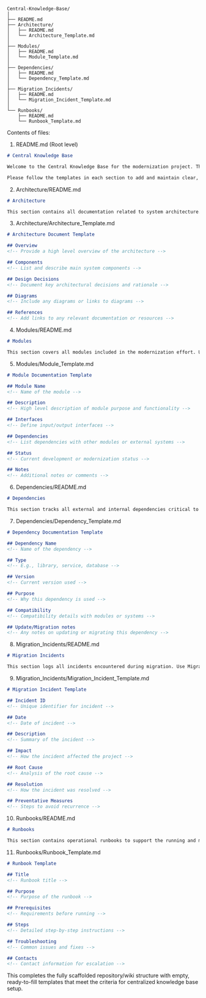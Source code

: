 ```
Central-Knowledge-Base/
│
├── README.md
├── Architecture/
│   ├── README.md
│   └── Architecture_Template.md
│
├── Modules/
│   ├── README.md
│   └── Module_Template.md
│
├── Dependencies/
│   ├── README.md
│   └── Dependency_Template.md
│
├── Migration_Incidents/
│   ├── README.md
│   └── Migration_Incident_Template.md
│
└── Runbooks/
    ├── README.md
    └── Runbook_Template.md

```

Contents of files:

1. README.md (Root level)
```markdown
# Central Knowledge Base

Welcome to the Central Knowledge Base for the modernization project. This repository is organized into sections to document architecture, modules, dependencies, migration incidents, and runbooks.

Please follow the templates in each section to add and maintain clear, consistent documentation.

```

2. Architecture/README.md
```markdown
# Architecture

This section contains all documentation related to system architecture. Please use the Architecture_Template.md to document specific architecture aspects.

```

3. Architecture/Architecture_Template.md
```markdown
# Architecture Document Template

## Overview
<!-- Provide a high level overview of the architecture -->

## Components
<!-- List and describe main system components -->

## Design Decisions
<!-- Document key architectural decisions and rationale -->

## Diagrams
<!-- Include any diagrams or links to diagrams -->

## References
<!-- Add links to any relevant documentation or resources -->

```

4. Modules/README.md
```markdown
# Modules

This section covers all modules included in the modernization effort. Use the Module_Template.md to document each module.

```

5. Modules/Module_Template.md
```markdown
# Module Documentation Template

## Module Name
<!-- Name of the module -->

## Description
<!-- High level description of module purpose and functionality -->

## Interfaces
<!-- Define input/output interfaces -->

## Dependencies
<!-- List dependencies with other modules or external systems -->

## Status
<!-- Current development or modernization status -->

## Notes
<!-- Additional notes or comments -->

```

6. Dependencies/README.md
```markdown
# Dependencies

This section tracks all external and internal dependencies critical to the modernization project. Use Dependency_Template.md for each dependency.

```

7. Dependencies/Dependency_Template.md
```markdown
# Dependency Documentation Template

## Dependency Name
<!-- Name of the dependency -->

## Type
<!-- E.g., library, service, database -->

## Version
<!-- Current version used -->

## Purpose
<!-- Why this dependency is used -->

## Compatibility
<!-- Compatibility details with modules or systems -->

## Update/Migration notes
<!-- Any notes on updating or migrating this dependency -->

```

8. Migration_Incidents/README.md
```markdown
# Migration Incidents

This section logs all incidents encountered during migration. Use Migration_Incident_Template.md to document each incident.

```

9. Migration_Incidents/Migration_Incident_Template.md
```markdown
# Migration Incident Template

## Incident ID
<!-- Unique identifier for incident -->

## Date
<!-- Date of incident -->

## Description
<!-- Summary of the incident -->

## Impact
<!-- How the incident affected the project -->

## Root Cause
<!-- Analysis of the root cause -->

## Resolution
<!-- How the incident was resolved -->

## Preventative Measures
<!-- Steps to avoid recurrence -->

```

10. Runbooks/README.md
```markdown
# Runbooks

This section contains operational runbooks to support the running and maintenance of the modernized systems. Use Runbook_Template.md for each runbook.

```

11. Runbooks/Runbook_Template.md
```markdown
# Runbook Template

## Title
<!-- Runbook title -->

## Purpose
<!-- Purpose of the runbook -->

## Prerequisites
<!-- Requirements before running -->

## Steps
<!-- Detailed step-by-step instructions -->

## Troubleshooting
<!-- Common issues and fixes -->

## Contacts
<!-- Contact information for escalation -->

```
This completes the fully scaffolded repository/wiki structure with empty, ready-to-fill templates that meet the criteria for centralized knowledge base setup.